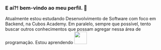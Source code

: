 ### E aí?! bem-vindo ao meu perfil. 👋

<!--
**Daniel-C-Castro/Daniel-C-Castro** is a ✨ _special_ ✨ repository because its `README.md` (this file) appears on your GitHub profile.

Here are some ideas to get you started:

- 🔭 I’m currently working on ...
- 🌱 I’m currently learning ...
- 👯 I’m looking to collaborate on ...
- 🤔 I’m looking for help with ...
- 💬 Ask me about ...
- 📫 How to reach me: ...
- 😄 Pronouns: ...
- ⚡ Fun fact: ...
-->
Atualmente estou estudando Desenvolvimento de Software com foco em Backend, na Cubos Academy. Em paralelo, sempre que possível, tento buscar outros conhecimentos que possam agregar nessa área de programação.
Estou aprendendo 
            <img src="https://cdn.jsdelivr.net/gh/devicons/devicon/icons/javascript/javascript-original.svg" width="40" height="40"/>
          
